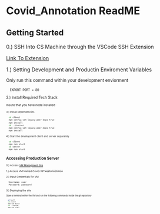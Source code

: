 # Covid_Annotation ReadME

## Getting Started

0.) SSH Into CS Machine through the VSCode SSH Extension

<a href="https://code.visualstudio.com/docs/remote/ssh">Link To Extension<a/>

1.) Setting Development and Productin Enviroment Variables

<small>Only run this command within your development enviorment<small/>

   ```sh
     EXPORT PORT = 80
   ```
   
 2.) Install Required Tech Stack
 
 <small>Insure that you have node installed<small/>
 
 3.) Install Dependencies
 
   ```sh
     cd client
     mpm config set legacy-peer-deps true
     npm install 
     cd ../server
     npm config set legacy-peer-deps true
     npm install 
   ```
   
   4.) Start the development client and server separately
   
   ```sh
     cd client
     npm run start
     cd server
     npm run start
   ```
   
   ## Accessing Production Server
   
  0.) Access <a href="turing.cs.colostate.edu"> VM Managment Site</a>
  
  1.) Access VM Named Covid-19TweetAnnotation
  
  2.) Input Credentials for VM
  
   ```sh
     Username: user
     Password: password
   ```
   
   3.) Deploying the site
   
   <small>Open a terminal within the VM and run the following commands inside the git repository<small/>
   
   ```sh
     git pull
     cd client
     npm run build
     cd ../server
     npm run start
   ```
